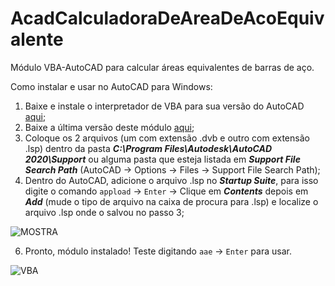 # AcadCalculadoraDeAreaDeAcoEquivalente
 Módulo VBA-AutoCAD para calcular áreas equivalentes de barras de aço.
 
 Como instalar e usar no AutoCAD para Windows:
 
 1. Baixe e instale o interpretador de VBA para sua versão do AutoCAD [aqui](https://knowledge.autodesk.com/pt-br/support/autocad/downloads/caas/downloads/downloads/PTB/content/download-the-microsoft-vba-module-for-autocad.html);
 2. Baixe a última versão deste módulo [aqui](https://github.com/nandicoborges/AcadCalculadoraDeAreaDeAcoEquivalente.dvb/releases);
 3. Coloque os 2 arquivos (um com extensão .dvb e outro com extensão .lsp) dentro da pasta _**C:\Program Files\Autodesk\AutoCAD 2020\Support**_ ou alguma pasta que esteja listada em _**Support File Search Path**_ (AutoCAD -> Options -> Files -> Support File Search Path);
 4. Dentro do AutoCAD, adicione o arquivo .lsp no _**Startup Suite**_, para isso digite o comando `appload` -> `Enter` -> Clique em _**Contents**_ depois em _**Add**_ (mude o tipo de arquivo na caixa de procura para .lsp) e localize o arquivo .lsp onde o salvou no passo 3;

![MOSTRA](https://user-images.githubusercontent.com/3990793/163075558-32f3bdc2-c4fe-42a4-b5b5-628bd30bde5c.png)

 6. Pronto, módulo instalado! Teste digitando `aae` -> `Enter` para usar.
 
![VBA](https://user-images.githubusercontent.com/3990793/162553286-cc31af52-73cd-4504-901c-6ca8b295998e.png)
